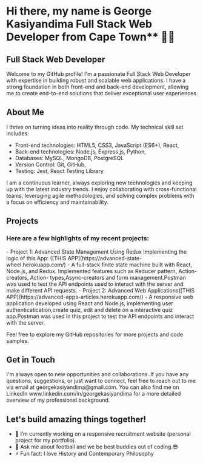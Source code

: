 <h1>Hi there, my name is George Kasiyandima Full Stack Web Developer from Cape Town** 👋🏿</h1>

<h2>Full Stack Web Developer</h2>

<p>Welcome to my GitHub profile! I'm a passionate Full Stack Web Developer with expertise in building robust and scalable web applications. I have a strong foundation in both front-end and back-end development, allowing me to create end-to-end solutions that deliver exceptional user experiences</p>

<h2>About Me</h2>

<p>I thrive on turning ideas into reality through code. My technical skill set includes:</p>

- Front-end technologies: HTML5, CSS3, JavaScript (ES6+), React,
- Back-end technologies: Node.js, Express.js, Python,
- Databases: MySQL, MongoDB, PostgreSQL
- Version Control: Git, GitHub,
- Testing: Jest, React Testing Library</p>

<p>I am a continuous learner, always exploring new technologies and keeping up with the latest industry trends. I enjoy collaborating with cross-functional teams, leveraging agile methodologies, and solving complex problems with a focus on efficiency and maintainability.</p>

<h2>Projects</h2>

<h3>Here are a few highlights of my recent projects:</h3>

<p>- Project 1: Advanced State Management Using Redux Implementing the logic of this App: ([THIS APP](https://advanced-state-wheel.herokuapp.com/) - A full-stack finite state machine built with React, Node.js, and Redux. Implemented features such as Reducer pattern, Action-creators, Action- types,Async-creators and form management.Postman was used to test the API endpoints used to interact with the server and make different API requests.
- Project 2: Advanced Web Applications([THIS APP](https://advanced-apps-articles.herokuapp.com/) - A responsive web application developed using React and Node.js, implementing user authenticatication,create quiz, edit and delete on a interactive quiz app.Postman was used in this project to test the API endpoints and interact with the server.</p>

Feel free to explore my GitHub repositories for more projects and code samples.

<h2>Get in Touch</h2>

<p>I'm always open to new opportunities and collaborations. If you have any questions, suggestions, or just want to connect, feel free to reach out to me via email at georgekasiyandima@gmail.com. You can also find me on LinkedIn www.linkedin.com/in/georgekasiyandima for a more detailed overview of my professional background.</p>

<h2>Let's build amazing things together!</h2>

- 🔭 I’m currently working on a responsive recruitment website (personal project for my portfolio).
- 💬 Ask me about football and we be best buddies out of coding.😎
- ⚡ Fun fact: I love History and Contemporary Philosophy

